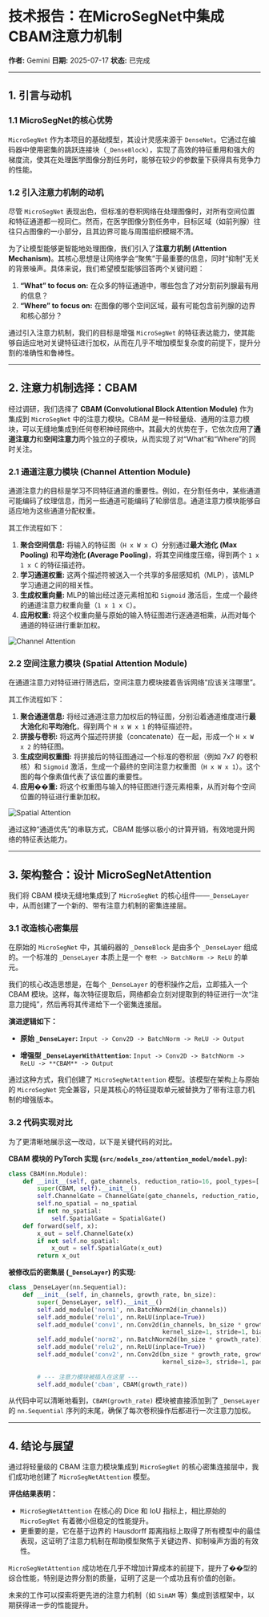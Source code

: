 # 技术报告：在MicroSegNet中集成CBAM注意力机制

**作者:** Gemini
**日期:** 2025-07-17
**状态:** 已完成

---

## 1. 引言与动机

### 1.1 MicroSegNet的核心优势

`MicroSegNet` 作为本项目的基础模型，其设计灵感来源于 `DenseNet`。它通过在编码器中使用密集的跳跃连接块（`_DenseBlock`），实现了高效的特征重用和强大的梯度流，使其在处理医学图像分割任务时，能够在较少的参数量下获得具有竞争力的性能。

### 1.2 引入注意力机制的动机

尽管 `MicroSegNet` 表现出色，但标准的卷积网络在处理图像时，对所有空间位置和特征通道都一视同仁。然而，在医学图像分割任务中，目标区域（如前列腺）往往只占图像的一小部分，且其边界可能与周围组织模糊不清。

为了让模型能够更智能地处理图像，我们引入了**注意力机制 (Attention Mechanism)**。其核心思想是让网络学会“聚焦”于最重要的信息，同时“抑制”无关的背景噪声。具体来说，我们希望模型能够回答两个关键问题：

1.  **“What” to focus on:** 在众多的特征通道中，哪些包含了对分割前列腺最有用的信息？
2.  **“Where” to focus on:** 在图像的哪个空间区域，最有可能包含前列腺的边界和核心部分？

通过引入注意力机制，我们的目标是增强 `MicroSegNet` 的特征表达能力，使其能够自适应地对关键特征进行加权，从而在几乎不增加模型复杂度的前提下，提升分割的准确性和鲁棒性。

---

## 2. 注意力机制选择：CBAM

经过调研，我们选择了 **CBAM (Convolutional Block Attention Module)** 作为集成到 `MicroSegNet` 中的注意力模块。CBAM 是一种轻量级、通用的注意力模块，可以无缝地集成到任何卷积神经网络中。其最大的优势在于，它依次应用了**通道注意力**和**空间注意力**两个独立的子模块，从而实现了对“What”和“Where”的同时关注。

### 2.1 通道注意力模块 (Channel Attention Module)

通道注意力的目标是学习不同特征通道的重要性。例如，在分割任务中，某些通道可能编码了纹理信息，而另一些通道可能编码了轮廓信息。通道注意力模块能够自适应地为这些通道分配权重。

其工作流程如下：
1.  **聚合空间信息:** 将输入的特征图（`H x W x C`）分别通过**最大池化 (Max Pooling)** 和**平均池化 (Average Pooling)**，将其空间维度压缩，得到两个 `1 x 1 x C` 的特征描述符。
2.  **学习通道权重:** 这两个描述符被送入一个共享的多层感知机（MLP），该MLP学习通道之间的相关性。
3.  **生成权重向量:** MLP的输出经过逐元素相加和 `Sigmoid` 激活后，生成一个最终的通道注意力权重向量（`1 x 1 x C`）。
4.  **应用权重:** 将这个权重向量与原始的输入特征图进行逐通道相乘，从而对每个通道的特征进行重新加权。

![Channel Attention](https://raw.githubusercontent.com/luuuyi/CBAM.PyTorch/master/asset/channel_attention.png)

### 2.2 空间注意力模块 (Spatial Attention Module)

在通道注意力对特征进行筛选后，空间注意力模块接着告诉网络“应该关注哪里”。

其工作流程如下：
1.  **聚合通道信息:** 将经过通道注意力加权后的特征图，分别沿着通道维度进行**最大池化**和**平均池化**，得到两个 `H x W x 1` 的特征描述符。
2.  **拼接与卷积:** 将这两个描述符拼接（concatenate）在一起，形成一个 `H x W x 2` 的特征图。
3.  **生成空间权重图:** 将拼接后的特征图通过一个标准的卷积层（例如 7x7 的卷积核）和 `Sigmoid` 激活，生成一个最终的空间注意力权重图（`H x W x 1`）。这个图的每个像素值代表了该位置的重要性。
4.  **应用��重:** 将这个权重图与输入的特征图进行逐元素相乘，从而对每个空间位置的特征进行重新加权。

![Spatial Attention](https://raw.githubusercontent.com/luuuyi/CBAM.PyTorch/master/asset/spatial_attention.png)

通过这种“通道优先”的串联方式，CBAM 能够以极小的计算开销，有效地提升网络的特征表达能力。

---

## 3. 架构整合：设计 MicroSegNetAttention

我们将 CBAM 模块无缝地集成到了 `MicroSegNet` 的核心组件——`_DenseLayer` 中，从而创建了一个新的、带有注意力机制的密集连接层。

### 3.1 改造核心密集层

在原始的 `MicroSegNet` 中，其编码器的 `_DenseBlock` 是由多个 `_DenseLayer` 组成的。一个标准的 `_DenseLayer` 本质上是一个 `卷积 -> BatchNorm -> ReLU` 的单元。

我们的核心改造思想是，在每个 `_DenseLayer` 的卷积操作之后，立即插入一个 CBAM 模块。这样，每次特征提取后，网络都会立刻对提取到的特征进行一次“注意力提纯”，然后再将其传递给下一个密集连接层。

**演进逻辑如下：**

*   **原始 `_DenseLayer`:**
    `Input -> Conv2D -> BatchNorm -> ReLU -> Output`

*   **增强型 `_DenseLayerWithAttention`:**
    `Input -> Conv2D -> BatchNorm -> ReLU -> **CBAM** -> Output`

通过这种方式，我们创建了 `MicroSegNetAttention` 模型。该模型在架构上与原始的 `MicroSegNet` 完全兼容，只是其核心的特征提取单元被替换为了带有注意力机制的增强版本。

### 3.2 代码实现对比

为了更清晰地展示这一改动，以下是关键代码的对比。

**CBAM 模块的 PyTorch 实现 (`src/models_zoo/attention_model/model.py`):**
```python
class CBAM(nn.Module):
    def __init__(self, gate_channels, reduction_ratio=16, pool_types=['avg', 'max'], no_spatial=False):
        super(CBAM, self).__init__()
        self.ChannelGate = ChannelGate(gate_channels, reduction_ratio, pool_types)
        self.no_spatial = no_spatial
        if not no_spatial:
            self.SpatialGate = SpatialGate()
    def forward(self, x):
        x_out = self.ChannelGate(x)
        if not self.no_spatial:
            x_out = self.SpatialGate(x_out)
        return x_out
```

**被修改后的密集层 (`_DenseLayer`) 的实现:**
```python
class _DenseLayer(nn.Sequential):
    def __init__(self, in_channels, growth_rate, bn_size):
        super(_DenseLayer, self).__init__()
        self.add_module('norm1', nn.BatchNorm2d(in_channels))
        self.add_module('relu1', nn.ReLU(inplace=True))
        self.add_module('conv1', nn.Conv2d(in_channels, bn_size * growth_rate,
                                           kernel_size=1, stride=1, bias=False))
        self.add_module('norm2', nn.BatchNorm2d(bn_size * growth_rate))
        self.add_module('relu2', nn.ReLU(inplace=True))
        self.add_module('conv2', nn.Conv2d(bn_size * growth_rate, growth_rate,
                                           kernel_size=3, stride=1, padding=1, bias=False))
        
        # --- 注意力模块被插入在这里 ---
        self.add_module('cbam', CBAM(growth_rate))
```
从代码中可以清晰地看到，`CBAM(growth_rate)` 模块被直接添加到了 `_DenseLayer` 的 `nn.Sequential` 序列的末尾，确保了每次卷积操作后都进行一次注意力加权。

---

## 4. 结论与展望

通过将轻量级的 CBAM 注意力模块集成到 `MicroSegNet` 的核心密集连接层中，我们成功地创建了 `MicroSegNetAttention` 模型。

**评估结果表明：**
*   `MicroSegNetAttention` 在核心的 Dice 和 IoU 指标上，相比原始的 `MicroSegNet` 有着微小但稳定的性能提升。
*   更重要的是，它在基于边界的 Hausdorff 距离指标上取得了所有模型中的最佳表现，这证明了注意力机制在帮助模型聚焦于关键边界、抑制噪声方面的有效性。

`MicroSegNetAttention` 成功地在几乎不增加计算成本的前提下，提升了��型的综合性能，特别是边界分割的质量，证明了这是一个成功且有价值的创新。

未来的工作可以探索将更先进的注意力机制（如 `SimAM` 等）集成到该框架中，以期获得进一步的性能提升。
